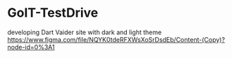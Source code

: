 # GoIT-TestDrive
developing Dart Vaider site with dark and light theme
https://www.figma.com/file/NQYK0tdeRFXWsXoSrDsdEb/Content-(Copy)?node-id=0%3A1
